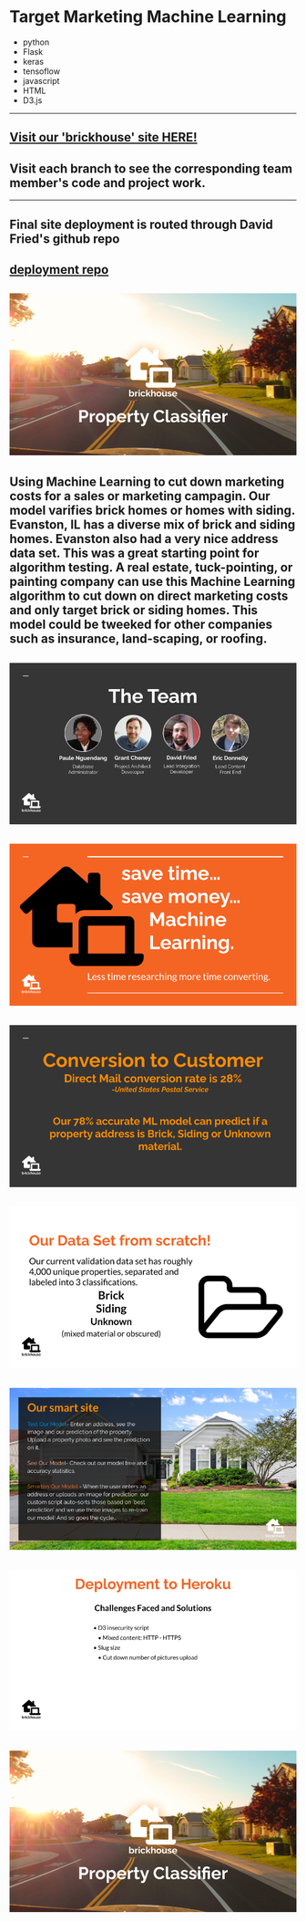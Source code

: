 # Target Marketing Machine Learning
* python
* Flask
* keras
* tensoflow
* javascript
* HTML
* D3.js

---

[Visit our 'brickhouse' site HERE!](https://brick-house-identifier.herokuapp.com/)
---
## Visit each branch to see the corresponding team member's code and project work.

---

## Final site deployment is routed through David Fried's github repo
[deployment repo](https://github.com/david-fried/Brick-House-Identifier)
---
![brick_house_final_00.png](images/brick_house_final_00.png)
---
Using **Machine Learning** to cut down marketing costs for a sales or marketing campagin. Our model varifies **brick** homes or homes with siding. **Evanston, IL has a diverse mix of brick and siding homes. Evanston also had a very nice address data set. This was a great starting point for algorithm testing.** A **real estate, tuck-pointing, or painting company** can use this Machine Learning algorithm to cut down on direct marketing costs and only target brick or siding homes. This model could be tweeked for other companies such as insurance, land-scaping, or roofing.
---
![brickornot](images/brick_house_final_01.png)
---
![brickornot](images/brick_house_final_02.png)
---
![brickornot](images/brick_house_final_03.png)
---
![brickornot](images/brick_house_final_04.png)
---
![brickornot](images/brick_house_final_05.png)
---
![brickornot](images/brick_house_final_06.png)
---
![brickornot](images/brick_house_final_07.png)
---


